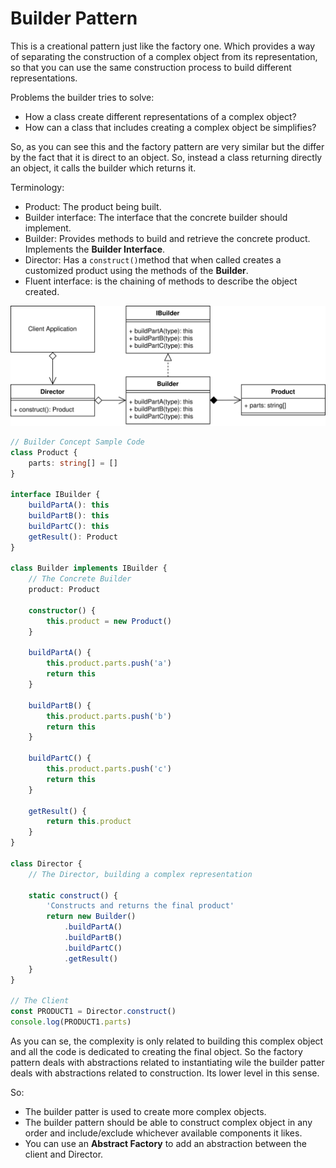 # Builder Pattern
This is a creational pattern just like the factory one. Which provides a way of separating the construction of a complex object from its representation, so that you can use the same construction process to build different representations.

Problems the builder tries to solve:
- How a class create different representations of a complex object?
- How can a class that includes creating a complex object be simplifies?

So, as you can see this and the factory pattern are very similar but the differ by the fact that it is direct to an object. So, instead a class returning directly an object, it calls the builder which returns it.

Terminology:
- Product: The product being built.
- Builder interface: The interface that the concrete builder should implement.
- Builder: Provides methods to build and retrieve the concrete product. Implements the **Builder Interface**.
- Director: Has a `construct()`method that when called creates a customized product using the methods of the **Builder**.
- Fluent interface: is the chaining of methods to describe the object created.

![uml](./data/03.svg)

```typescript
// Builder Concept Sample Code
class Product {
    parts: string[] = []
}

interface IBuilder {
    buildPartA(): this
    buildPartB(): this
    buildPartC(): this
    getResult(): Product
}

class Builder implements IBuilder {
    // The Concrete Builder
    product: Product

    constructor() {
        this.product = new Product()
    }

    buildPartA() {
        this.product.parts.push('a')
        return this
    }

    buildPartB() {
        this.product.parts.push('b')
        return this
    }

    buildPartC() {
        this.product.parts.push('c')
        return this
    }

    getResult() {
        return this.product
    }
}

class Director {
    // The Director, building a complex representation

    static construct() {
        'Constructs and returns the final product'
        return new Builder()
            .buildPartA()
            .buildPartB()
            .buildPartC()
            .getResult()
    }
}

// The Client
const PRODUCT1 = Director.construct()
console.log(PRODUCT1.parts)
```
As you can se, the complexity is only related to building this complex object and all the code is dedicated to creating the final object.
So the factory pattern deals with abstractions related to instantiating wile the builder patter deals with abstractions related to construction. Its lower level in this sense.

So:
- The builder patter is used to create more complex objects.
- The builder pattern should be able to construct complex object in any order and include/exclude whichever available components it likes.
- You can use an **Abstract Factory** to add an abstraction between the client and Director.
